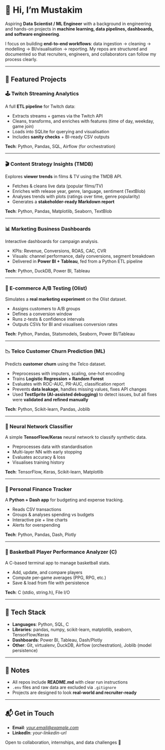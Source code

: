 # 👋 Hi, I’m Mustakim  

Aspiring **Data Scientist / ML Engineer** with a background in engineering and hands-on projects in **machine learning, data pipelines, dashboards, and software engineering**.  

I focus on building **end-to-end workflows**: data ingestion → cleaning → modelling → BI/visualisation → reporting. My repos are structured and documented so that recruiters, engineers, and collaborators can follow my process clearly.  

---

## 🚀 Featured Projects  

### 🕹 Twitch Streaming Analytics  
A full **ETL pipeline** for Twitch data:
- Extracts streams + games via the Twitch API  
- Cleans, transforms, and enriches with features (time of day, weekday, game join)  
- Loads into SQLite for querying and visualisation  
- Includes **sanity checks** + BI-ready CSV outputs  

**Tech**: Python, Pandas, SQL, Airflow (for orchestration)  

---

### 🎬 Content Strategy Insights (TMDB)  
Explores **viewer trends** in films & TV using the TMDB API.  
- Fetches & cleans live data (popular films/TV)  
- Enriches with release year, genre, language, sentiment (TextBlob)  
- Analyses trends with plots (ratings over time, genre popularity)  
- Generates a **stakeholder-ready Markdown report**  

**Tech**: Python, Pandas, Matplotlib, Seaborn, TextBlob  

---

### 📊 Marketing Business Dashboards  
Interactive dashboards for campaign analysis.  
- KPIs: Revenue, Conversions, ROAS, CAC, CVR  
- Visuals: channel performance, daily conversions, segment breakdown  
- Delivered in **Power BI + Tableau**, fed from a Python ETL pipeline  

**Tech**: Python, DuckDB, Power BI, Tableau  

---

### 🛒 E-commerce A/B Testing (Olist)  
Simulates a **real marketing experiment** on the Olist dataset.  
- Assigns customers to A/B groups  
- Defines a conversion window  
- Runs z-tests & confidence intervals  
- Outputs CSVs for BI and visualises conversion rates  

**Tech**: Python, Pandas, Statsmodels, Seaborn, Power BI/Tableau  

---

### 📉 Telco Customer Churn Prediction (ML)  
Predicts **customer churn** using the Telco dataset.  
- Preprocesses with imputers, scaling, one-hot encoding  
- Trains **Logistic Regression + Random Forest**  
- Evaluates with ROC-AUC, PR-AUC, classification report  
- Prevents **data leakage**, handles missing values, fixes API changes  
- Used **TestSprite (AI-assisted debugging)** to detect issues, but all fixes were **validated and refined manually**  

**Tech**: Python, Scikit-learn, Pandas, Joblib  

---

### 🧠 Neural Network Classifier  
A simple **TensorFlow/Keras** neural network to classify synthetic data.  
- Preprocesses data with standardisation  
- Multi-layer NN with early stopping  
- Evaluates accuracy & loss  
- Visualises training history  

**Tech**: TensorFlow, Keras, Scikit-learn, Matplotlib  

---

### 💸 Personal Finance Tracker  
A **Python + Dash app** for budgeting and expense tracking.  
- Reads CSV transactions  
- Groups & analyses spending vs budgets  
- Interactive pie + line charts  
- Alerts for overspending  

**Tech**: Python, Pandas, Dash, Plotly  

---

### 🏀 Basketball Player Performance Analyzer (C)  
A C-based terminal app to manage basketball stats.  
- Add, update, and compare players  
- Compute per-game averages (PPG, RPG, etc.)  
- Save & load from file with persistence  

**Tech**: C (stdio, string.h), File I/O  

---

## 🧰 Tech Stack  

- **Languages**: Python, SQL, C  
- **Libraries**: pandas, numpy, scikit-learn, matplotlib, seaborn, TensorFlow/Keras  
- **Dashboards**: Power BI, Tableau, Dash/Plotly  
- **Other**: Git, virtualenv, DuckDB, Airflow (orchestration), Joblib (model persistence)  

---

## 📎 Notes  

- All repos include **README.md** with clear run instructions  
- `.env` files and raw data are excluded via `.gitignore`  
- Projects are designed to look **real-world and recruiter-ready**  

---

## 📬 Get in Touch  

- **Email**: *your.email@example.com*  
- **LinkedIn**: *your-linkedin-url*  

Open to collaboration, internships, and data challenges 🚀  

